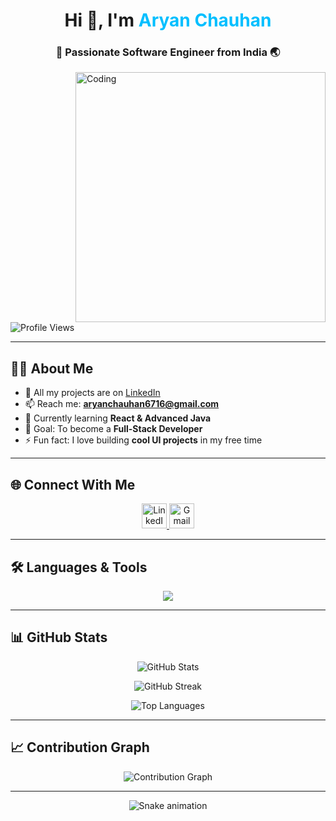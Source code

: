 
<!-- Heading -->
<h1 align="center">Hi 👋, I'm <span style="color:#00bfff;">Aryan Chauhan</span></h1>
<h3 align="center">🚀 Passionate Software Engineer from India 🌏</h3>

<!-- GIF Animation -->
<img align="right" alt="Coding" width="400" src="https://camo.githubusercontent.com/4d9f5ecceb711eec6e2018f38a5677dc657c9738d4a65ba3b928c41c0a45b439/68747470733a2f2f6d69726f2e6d656469756d2e636f6d2f6d61782f313336302f302a37513379765349765f7430696f4a2d5a2e676966" />

<!-- Profile Views -->
<p align="left">
  <img src="https://komarev.com/ghpvc/?username=aryan6716&label=Profile%20Views&color=0e75b6&style=flat-square" alt="Profile Views" />
</p>

---

## 👨‍💻 About Me
- 💼 All my projects are on [LinkedIn](https://www.linkedin.com/in/aryan-chauhan-a6a235331)  
- 📫 Reach me: **aryanchauhan6716@gmail.com**  
- 🌱 Currently learning **React & Advanced Java**  
- 🎯 Goal: To become a **Full-Stack Developer**  
- ⚡ Fun fact: I love building **cool UI projects** in my free time  

---

## 🌐 Connect With Me
<p align="center">
  <a href="https://www.linkedin.com/in/aryan-chauhan-a6a235331" target="_blank">
    <img src="https://skillicons.dev/icons?i=linkedin" height="40" alt="LinkedIn"/>
  </a>
  <a href="mailto:aryanchauhan6716@gmail.com" target="_blank">
    <img src="https://skillicons.dev/icons?i=gmail" height="40" alt="Gmail"/>
  </a>
</p>

---

## 🛠️ Languages & Tools
<p align="center">
  <img src="https://skillicons.dev/icons?i=java,python,js,html,css,react,bootstrap,c" />
</p>

---

## 📊 GitHub Stats
<p align="center">
  <img src="https://github-readme-stats.vercel.app/api?username=aryan6716&show_icons=true&theme=tokyonight" alt="GitHub Stats" />
</p>

<p align="center">
  <img src="https://github-readme-streak-stats.herokuapp.com/?user=aryan6716&theme=tokyonight" alt="GitHub Streak" />
</p>

<p align="center">
  <img src="https://github-readme-stats.vercel.app/api/top-langs/?username=aryan6716&layout=compact&theme=tokyonight" alt="Top Languages" />
</p>

---

## 📈 Contribution Graph
<p align="center">
  <img src="https://github-readme-activity-graph.vercel.app/graph?username=aryan6716&theme=react-dark" alt="Contribution Graph"/>
</p>

---

<!-- Snake Game Repo View -->

<div align="center">
  <img src="https://profile-readme-generator.com/assets/snake.svg" alt="Snake animation" />
</div>
